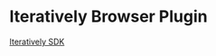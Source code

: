 # Iteratively Browser Plugin

[Iteratively SDK](https://github.com/iterativelyhq/itly-sdk/blob/master/README.md)
